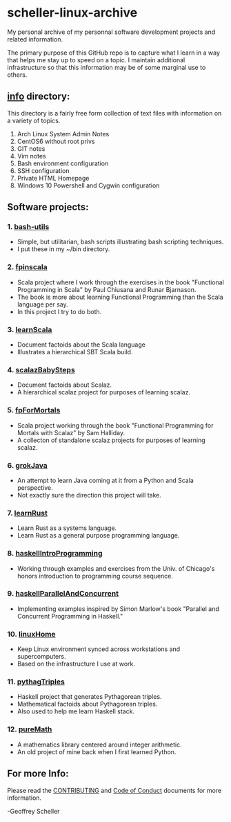 # scheller-linux-archive
My personal archive of my personnal software development projects
and related information.

The primary purpose of this GitHub repo is to capture what I learn
in a way that helps me stay up to speed on a topic.  I maintain
additional infrastructure so that this information may be of some
marginal use to others.

## [info](info/) directory:
This directory is a fairly free form collection of
text files with information on a variety of topics.

1. Arch Linux System Admin Notes
2. CentOS6 without root privs
3. GIT notes
4. Vim notes
5. Bash environment configuration
6. SSH configuration
7. Private HTML Homepage 
8. Windows 10 Powershell and Cygwin configuration

## Software projects:
### 1. [bash-utils](bash-utils/)
* Simple, but utilitarian, bash scripts illustrating bash scripting techniques.
* I put these in my ~/bin directory.

### 2. [fpinscala](grokscala/fpinscala/)
* Scala project where I work through the exercises in the book
  "Functional Programming in Scala" by Paul Chiusana and Runar Bjarnason.
* The book is more about learning Functional Programming than the
  Scala language per say.
* In this project I try to do both.

### 3. [learnScala](grokScala/learnScala)
* Document factoids about the Scala language
* Illustrates a hierarchical SBT Scala build.

### 4. [scalazBabySteps](grokScalaz/babySteps/)
* Document factoids about Scalaz.
* A hierarchical scalaz project for purposes of learning scalaz.

### 5. [fpForMortals](grokScalaz/fpForMortals/)
* Scala project working through the book
  "Functional Programming for Mortals with Scalaz" by Sam Halliday.
* A collecton of standalone scalaz projects for purposes of learning scalaz.

### 6. [grokJava](grokJava/)
* An attempt to learn Java coming at it from a Python and Scala perspective.
* Not exactly sure the direction this project will take.

### 7. [learnRust](grokRust/learnRust)
* Learn Rust as a systems language.
* Learn Rust as a general purpose programming language.

### 8. [haskellIntroProgramming](grokHaskell/haskellIntroProgramming/)
* Working through examples and exercises from the Univ. of Chicago's
  honors introduction to programming course sequence.

### 9. [haskellParallelAndConcurrent](grokHaskell/haskellParallelAndConcurrent/)
* Implementing examples inspired by Simon Marlow's book
  "Parallel and Concurrent Programming in Haskell."

### 10. [linuxHome](linuxHome/)
* Keep Linux environment synced across workstations and supercomputers.
* Based on the infrastructure I use at work.

### 11. [pythagTriples](educational/pythagTriples/)
* Haskell project that generates Pythagorean triples.
* Mathematical factoids about Pythagorean triples.
* Also used to help me learn Haskell stack.

### 12. [pureMath](grokPython/pureMath/)
* A mathematics library centered around integer arithmetic.
* An old project of mine back when I first learned Python.

## For more Info:
Please read the
[CONTRIBUTING](CONTRIBUTING.md)
and
[Code of Conduct](CODE_OF_CONDUCT.md)
documents for more information.

-Geoffrey Scheller
